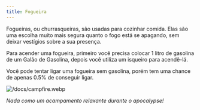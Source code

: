 ```yaml
---
title: Fogueira
---
```


Fogueiras, ou churrasqueiras, são usadas para cozinhar comida. Elas são uma escolha muito mais segura quanto o fogo está se apagando, sem deixar vestígios sobre a sua presença.

Para acender uma fogueira, primeiro você precisa colocar 1 litro de gasolina de um Galão de Gasolina, depois você utiliza um isqueiro para acendê-lá.

Você pode tentar ligar uma fogueira sem gasolina, porém tem uma chance de apenas 0.5% de conseguir ligar.

![/docs/campfire.webp](/docs/campfire.webp)

_Nada como um acampamento relaxante durante o apocalypse!_
